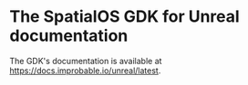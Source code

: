 # The SpatialOS GDK for Unreal documentation 

The GDK's documentation is available at https://docs.improbable.io/unreal/latest. 